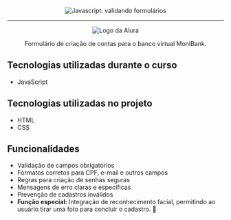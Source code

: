 <p align="center"> <img src="https://imgur.com/mIBmcEL.png" alt="Javascript: validando formulários"> </p>

<hr>

<p align="center"> <img src="https://github.com/MonicaHillman/aluraplay-requisicoes/blob/main/img/logo.png" alt="Logo da Alura"> </p>
<p align="center">Formulário de criação de contas para o banco virtual MoniBank.</p>

## Tecnologias utilizadas durante o curso
* JavaScript

## Tecnologias utilizadas no projeto
* HTML
* CSS

## Funcionalidades

- Validação de campos obrigatórios
- Formatos corretos para CPF, e-mail e outros campos
- Regras para criação de senhas seguras
- Mensagens de erro claras e específicas
- Prevenção de cadastros inválidos
- **Função especial:** Integração de reconhecimento facial, permitindo ao usuário tirar uma foto para concluir o cadastro. 📸

